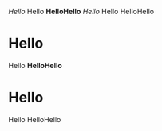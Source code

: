 *Hello*
Hello
**HelloHello**
*Hello*
Hello
HelloHello
# Hello
Hello
**HelloHello**
# Hello
Hello
HelloHello